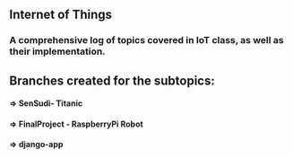 
## Internet of Things

### A comprehensive log of topics covered in IoT class, as well as their implementation.

## Branches created for the subtopics:
#### => SenSudi- Titanic
#### => FinalProject - RaspberryPi Robot
#### => django-app

